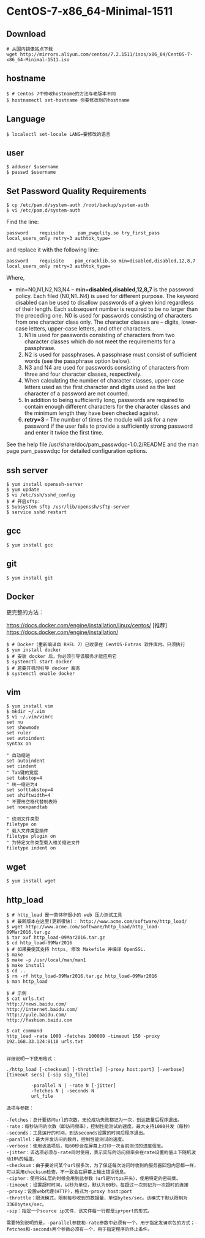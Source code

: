 CentOS-7-x86_64-Minimal-1511
============================

## Download

```shell
# 从国内镜像站点下载
wget http://mirrors.aliyun.com/centos/7.2.1511/isos/x86_64/CentOS-7-x86_64-Minimal-1511.iso
```

## hostname

```shell
$ # Centos 7中修改hostname的方法与老版本不同
$ hostnamectl set-hostname 你要修改到的hostname
```

## Language

```shell
$ localectl set-locale LANG=要修改的语言
```

## user

```shell
$ adduser $username
$ passwd $username
```

## Set Password Quality Requirements

```shell
$ cp /etc/pam.d/system-auth /root/backup/system-auth
$ vi /etc/pam.d/system-auth
```
Find the line:

`password    requisite     pam_pwqulity.so try_first_pass local_users_only retry=3 authtok_type=`

and replace it with the following line:

`password    requisite    pam_cracklib.so min=disabled,disabled,12,8,7 local_users_only retry=3 authtok_type=`

Where,

* min=N0,N1,N2,N3,N4 – **min=disabled,disabled,12,8,7** is the password policy. Each filed (N0,N1..N4) is used for different purpose. The keyword disabled can be used to disallow passwords of a given kind regardless of their length. Each subsequent number is required to be no larger than the preceding one. N0 is used for passwords consisting of characters from one character class only. The character classes are – digits, lower-case letters, upper-case letters, and other characters.
	1. N1 is used for passwords consisting of characters from two character classes which do not meet the requirements for a passphrase.
	2. N2 is used for passphrases. A passphrase must consist of sufficient words (see the passphrase option below).
	3. N3 and N4 are used for passwords consisting of characters from three and four character classes, respectively.
	4. When calculating the number of character classes, upper-case letters used as the first character and digits used as the last character of a password are not counted.
	5. In addition to being sufficiently long, passwords are required to contain enough different characters for the character classes and the minimum length they have been checked against.
	6. **retry=3** – The number of times the module will ask for a new password if the user fails to provide a sufficiently strong password and enter it twice the first time.

See the help file /usr/share/doc/pam_passwdqc-1.0.2/README and the man page pam_passwdqc for detailed configuration options.

## ssh server

```shell
$ yum install openssh-server
$ yum update
$ vi /etc/ssh/sshd_config
$ # 开启sftp:
$ Subsystem sftp /usr/lib/openssh/sftp-server
$ service sshd restart
```
## gcc

``` shell
$ yum install gcc
```
## git

```shell
$ yum install git
```

## Docker

更完整的方法：

https://docs.docker.com/engine/installation/linux/centos/ [推荐]
https://docs.docker.com/engine/installation/

```shell
$ # Docker（重新编译自 RHEL 7）已收录在 CentOS-Extras 软件库内。只须执行
$ yum install docker
$ # 安装 docker 后，你必须引导该服务才能应用它
$ systemctl start docker
$ # 若要开机时引导 docker 服务
$ systemctl enable docker
```

## vim

```shell
$ yum install vim
$ mkdir ~/.vim
$ vi ~/.vim/vimrc
set nu
set showmode
set ruler
set autoindent
syntax on

" 自动缩进
set autoindent
set cindent 
" Tab键的宽度
set tabstop=4
" 统一缩进为4 
set softtabstop=4
set shiftwidth=4
" 不要用空格代替制表符
set noexpandtab

" 侦测文件类型
filetype on
" 载入文件类型插件
filetype plugin on
" 为特定文件类型载入相关缩进文件
filetype indent on
```
## wget

```shell
$ yum install wget
```

## http_load

```shell
$ # http_load 是一款体积很小的 web 压力测试工具
$ # 最新版本在这里(更新很快)： http://www.acme.com/software/http_load/
$ wget http://www.acme.com/software/http_load/http_load-09Mar2016.tar.gz
$ tar xvf http_load-09Mar2016.tar.gz
$ cd http_load-09Mar2016
$ # 如果要使其支持 https, 修改 Makefile 并编译 OpenSSL.
$ make
$ make -p /usr/local/man/man1 
$ make install
$ cd ..
$ rm -rf http_load-09Mar2016.tar.gz http_load-09Mar2016
$ man http_load
```

```shell
$ # 示例
$ cat urls.txt
http://news.baidu.com/
http://internet.baidu.com/
http://yule.baidu.com/
http://fashion.baidu.com

$ cat command 
http_load -rate 1000 -fetches 100000 -timeout 150 -proxy 192.168.33.124:8118 urls.txt


详细说明一下使用格式：

./http_load [-checksum] [-throttle] [-proxy host:port] [-verbose] [timeout secs] [-sip sip_file]

         -parallel N | -rate N [-jitter]
		 -fetches N | -seconds N
		 url_file

选项与参数：

-fetches：总计要访问url的次数，无论成功失败都记为一次，到达数量后程序退出。
-rate：每秒访问的次数（即访问频率），控制性能测试的速度。最大支持1000并发（每秒）
-seconds：工具运行的时间，到达seconds设置的时间后程序退出。
-parallel：最大并发访问的数目，控制性能测试的速度。
-verbose：使用该选项后，每60秒会在屏幕上打印一次当前测试的进度信息。
-jitter：该选项必须与-rate同时使用，表示实际的访问频率会在rate设置的值上下随机波动10%的幅度。
-checksum：由于要访问某个url很多次，为了保证每次访问时收到的服务器回包内容都一样，可以采用checksum检查，不一致会在屏幕上输出错误信息。
-cipher：使用SSL层的时候会用到此参数（url是https开头），使用特定的密码集。
-timeout：设置超时时间，以秒为单位，默认为60秒。每超过一次则记为一次超时的连接
-proxy：设置web代理(HTTP)，格式为-proxy host:port
-throttle：限流模式，限制每秒收到的数据量，单位bytes/sec。该模式下默认限制为3360bytes/sec。
-sip：指定一个source ip文件，该文件每一行都是ip+port的形式。

需要特别说明的是，-parallel参数和-rate参数中必须有一个，用于指定发请求包的方式；-fetches和-seconds两个参数必须有一个，用于指定程序的终止条件。
```